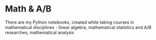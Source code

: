 # Math & A/B
There are my Python notebooks, created while taking courses in mathematical disciplines - linear algebra, mathematical statistics and A/B researches, mathematical analysis
